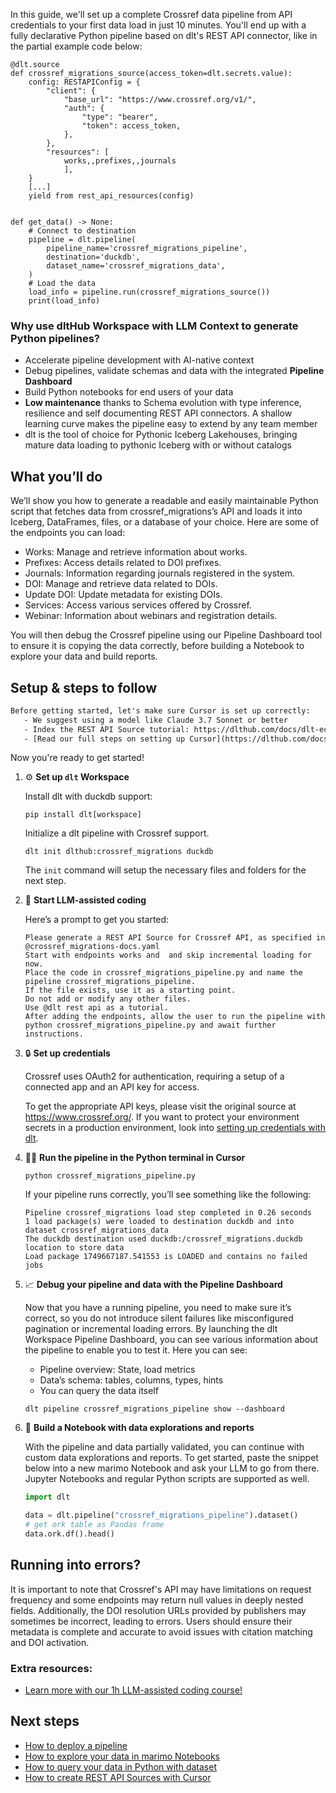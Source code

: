 In this guide, we'll set up a complete Crossref data pipeline from API credentials to your first data load in just 10 minutes. You'll end up with a fully declarative Python pipeline based on dlt's REST API connector, like in the partial example code below:

```python-outcome
@dlt.source
def crossref_migrations_source(access_token=dlt.secrets.value):
    config: RESTAPIConfig = {
        "client": {
            "base_url": "https://www.crossref.org/v1/",
            "auth": {
                "type": "bearer",
                "token": access_token,
            },
        },
        "resources": [
            works,,prefixes,,journals
            ],
    }
    [...]
    yield from rest_api_resources(config)


def get_data() -> None:
    # Connect to destination
    pipeline = dlt.pipeline(
        pipeline_name='crossref_migrations_pipeline',
        destination='duckdb',
        dataset_name='crossref_migrations_data', 
    )
    # Load the data
    load_info = pipeline.run(crossref_migrations_source())
    print(load_info) 
```

### Why use dltHub Workspace with LLM Context to generate Python pipelines?

- Accelerate pipeline development with AI-native context
- Debug pipelines, validate schemas and data with the integrated **Pipeline Dashboard**
- Build Python notebooks for end users of your data
- **Low maintenance** thanks to Schema evolution with type inference, resilience and self documenting REST API connectors. A shallow learning curve makes the pipeline easy to extend by any team member
- dlt is the tool of choice for Pythonic Iceberg Lakehouses, bringing mature data loading to pythonic Iceberg with or without catalogs

## What you’ll do

We’ll show you how to generate a readable and easily maintainable Python script that fetches data from crossref_migrations’s API and loads it into Iceberg, DataFrames, files, or a database of your choice. Here are some of the endpoints you can load:

- Works: Manage and retrieve information about works.
- Prefixes: Access details related to DOI prefixes.
- Journals: Information regarding journals registered in the system.
- DOI: Manage and retrieve data related to DOIs.
- Update DOI: Update metadata for existing DOIs.
- Services: Access various services offered by Crossref.
- Webinar: Information about webinars and registration details.

You will then debug the Crossref pipeline using our Pipeline Dashboard tool to ensure it is copying the data correctly, before building a Notebook to explore your data and build reports.

## Setup & steps to follow

```default
Before getting started, let's make sure Cursor is set up correctly:
   - We suggest using a model like Claude 3.7 Sonnet or better
   - Index the REST API Source tutorial: https://dlthub.com/docs/dlt-ecosystem/verified-sources/rest_api/ and add it to context as **@dlt rest api**
   - [Read our full steps on setting up Cursor](https://dlthub.com/docs/dlt-ecosystem/llm-tooling/cursor-restapi#23-configuring-cursor-with-documentation)
```

Now you're ready to get started!

1. ⚙️ **Set up `dlt` Workspace**
    
    Install dlt with duckdb support:
    ```shell
    pip install dlt[workspace]
    ```

    Initialize a dlt pipeline with Crossref support.
    ```shell
    dlt init dlthub:crossref_migrations duckdb
    ```

    The `init` command will setup the necessary files and folders for the next step.
    
2. 🤠 **Start LLM-assisted coding**
    
    Here’s a prompt to get you started:
    
    ```prompt
    Please generate a REST API Source for Crossref API, as specified in @crossref_migrations-docs.yaml 
    Start with endpoints works and  and skip incremental loading for now. 
    Place the code in crossref_migrations_pipeline.py and name the pipeline crossref_migrations_pipeline. 
    If the file exists, use it as a starting point. 
    Do not add or modify any other files. 
    Use @dlt rest api as a tutorial. 
    After adding the endpoints, allow the user to run the pipeline with python crossref_migrations_pipeline.py and await further instructions.
    ```

    
3. 🔒 **Set up credentials** 
    
    Crossref uses OAuth2 for authentication, requiring a setup of a connected app and an API key for access.
    
    To get the appropriate API keys, please visit the original source at https://www.crossref.org/.
    If you want to protect your environment secrets in a production environment, look into [setting up credentials with dlt](https://dlthub.com/docs/walkthroughs/add_credentials).
    
4. 🏃‍♀️ **Run the pipeline in the Python terminal in Cursor**
    
    ```shell
    python crossref_migrations_pipeline.py
    ```
    
    If your pipeline runs correctly, you’ll see something like the following:
    
    ```shell
    Pipeline crossref_migrations load step completed in 0.26 seconds
    1 load package(s) were loaded to destination duckdb and into dataset crossref_migrations_data
    The duckdb destination used duckdb:/crossref_migrations.duckdb location to store data
    Load package 1749667187.541553 is LOADED and contains no failed jobs
    ```
    
5. 📈 **Debug your pipeline and data with the Pipeline Dashboard**

    Now that you have a running pipeline, you need to make sure it’s correct, so you do not introduce silent failures like misconfigured pagination or incremental loading errors. By launching the dlt Workspace Pipeline Dashboard, you can see various information about the pipeline to enable you to test it. Here you can see:
    - Pipeline overview: State, load metrics
    - Data’s schema: tables, columns, types, hints
    - You can query the data itself
    
    ```shell
    dlt pipeline crossref_migrations_pipeline show --dashboard
    ```
    
6. 🐍 **Build a Notebook with data explorations and reports**

    With the pipeline and data partially validated, you can continue with custom data explorations and reports. To get started, paste the snippet below into a new marimo Notebook and ask your LLM to go from there. Jupyter Notebooks and regular Python scripts are supported as well.

    
    ```python
    import dlt

   data = dlt.pipeline("crossref_migrations_pipeline").dataset()
   # get ork table as Pandas frame
   data.ork.df().head()
    ```

## Running into errors?

It is important to note that Crossref's API may have limitations on request frequency and some endpoints may return null values in deeply nested fields. Additionally, the DOI resolution URLs provided by publishers may sometimes be incorrect, leading to errors. Users should ensure their metadata is complete and accurate to avoid issues with citation matching and DOI activation.

### Extra resources:

- [Learn more with our 1h LLM-assisted coding course!](https://www.youtube.com/watch?v=GGid70rnJuM)

## Next steps

- [How to deploy a pipeline](https://dlthub.com/docs/walkthroughs/deploy-a-pipeline)
- [How to explore your data in marimo Notebooks](https://dlthub.com/docs/general-usage/dataset-access/marimo)
- [How to query your data in Python with dataset](https://dlthub.com/docs/general-usage/dataset-access/dataset)
- [How to create REST API Sources with Cursor](https://dlthub.com/docs/dlt-ecosystem/llm-tooling/cursor-restapi)